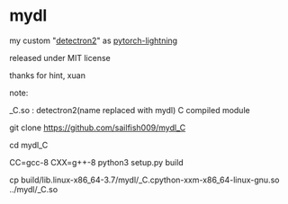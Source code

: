# mydl
my custom "[detectron2](https://github.com/facebookresearch/detectron2)" as [pytorch-lightning](https://github.com/PyTorchLightning/pytorch-lightning) 

released under MIT license

thanks for hint, xuan

note:

_C.so : detectron2(name replaced with mydl) C compiled module

git clone https://github.com/sailfish009/mydl_C

cd mydl_C

CC=gcc-8 CXX=g++-8 python3 setup.py build

cp build/lib.linux-x86_64-3.7/mydl/_C.cpython-xxm-x86_64-linux-gnu.so ../mydl/_C.so
